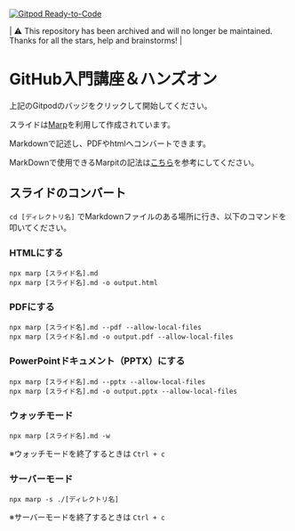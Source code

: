 [![Gitpod Ready-to-Code](https://img.shields.io/badge/Gitpod-ready--to--code-blue?logo=gitpod)](https://gitpod.io/#https://github.com/codeforjapan/github-hands-on)

| ⚠️ This repository has been archived and will no longer be maintained. Thanks for all the stars, help and brainstorms! |

# GitHub入門講座＆ハンズオン

上記のGitpodのバッジをクリックして開始してください。

スライドは[Marp](https://marp.app/)を利用して作成されています。

Markdownで記述し、PDFやhtmlへコンバートできます。

MarkDownで使用できるMarpitの記法は[こちら](https://marpit.marp.app/markdown)を参考にしてください。


## スライドのコンバート
`cd [ディレクトリ名]` でMarkdownファイルのある場所に行き、以下のコマンドを叩いてください。
### HTMLにする
```
npx marp [スライド名].md
npx marp [スライド名].md -o output.html
```
### PDFにする
```
npx marp [スライド名].md --pdf --allow-local-files
npx marp [スライド名].md -o output.pdf --allow-local-files
```
### PowerPointドキュメント（PPTX）にする
```
npx marp [スライド名].md --pptx --allow-local-files
npx marp [スライド名].md -o output.pptx --allow-local-files
```
### ウォッチモード
```
npx marp [スライド名].md -w
```
※ウォッチモードを終了するときは `Ctrl + c`
### サーバーモード
```
npx marp -s ./[ディレクトリ名]
```
※サーバーモードを終了するときは `Ctrl + c`
